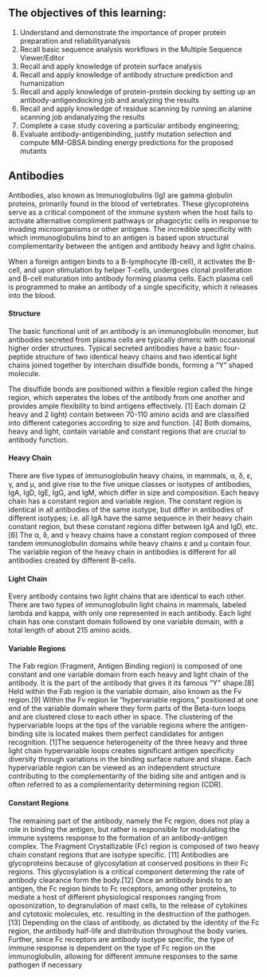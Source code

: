 ## The objectives of this learning:
1. Understand and demonstrate the importance of proper protein preparation and reliabilityanalysis
2. Recall basic sequence analysis workflows in the Multiple Sequence Viewer/Editor
3. Recall and apply knowledge of protein surface analysis
4. Recall and apply knowledge of antibody structure prediction and humanization
5. Recall and apply knowledge of protein-protein docking by setting up an antibody-antigendocking job and analyzing the results
6. Recall and apply knowledge of residue scanning by running an alanine scanning job andanalyzing the results
7. Complete a case study covering a particular antibody engineering; 
8. Evaluate antibody-antigenbinding, justify mutation selection and compute MM-GBSA binding energy predictions for the proposed mutants


## Antibodies
Antibodies, also known as Immunoglobulins (Ig) are gamma globulin proteins, primarily found in the blood of vertebrates. These glycoproteins serve as a critical component of the immune system when the host fails to activate alternative compliment pathways or phagocytic cells in response to invading microorganisms or other antigens. The incredible specificity with which immunoglobulins bind to an antigen is based upon structural complementarity between the antigen and antibody heavy and light chains.

When a foreign antigen binds to a B-lymphocyte (B-cell), it activates the B-cell, and upon stimulation by helper T-cells, undergoes clonal proliferation and B-cell maturation into antibody forming plasma cells. Each plasma cell is programmed to make an antibody of a single specificity, which it releases into the blood.

#### Structure
The basic functional unit of an antibody is an immunoglobulin monomer, but antibodies secreted from plasma cells are typically dimeric with occasional higher order structures. Typical secreted antibodies have a basic four-peptide structure of two identical heavy chains and two identical light chains joined together by interchain disulfide bonds, forming a “Y” shaped molecule.

The disulfide bonds are positioned within a flexible region called the hinge region, which seperates the lobes of the antibody from one another and provides ample flexibility to bind antigens effectively. [1] Each domain (2 heavy and 2 light) contain between 70-110 amino acids and are classified into different categories according to size and function. [4] Both domains, heavy and light, contain variable and constant regions that are crucial to antibody function.

#### Heavy Chain
There are five types of immunoglobulin heavy chains, in mammals, α, δ, ε, γ, and μ, and give rise to the five unique classes or isotypes of antibodies, IgA, IgD, IgE, IgG, and IgM, which differ in size and composition. Each heavy chain has a constant region and variable region. The constant region is identical in all antibodies of the same isotype, but differ in antibodies of different isotypes; i.e. all IgA have the same sequence in their heavy chain constant region, but these constant regions differ between IgA and IgD, etc. [6] The α, δ, and γ heavy chains have a constant region composed of three tandem immunoglobulin domains while heavy chains ε and μ contain four. The variable region of the heavy chain in antibodies is different for all antibodies created by different B-cells.

#### Light Chain
Every antibody contains two light chains that are identical to each other. There are two types of immunoglobulin light chains in mammals, labeled lambda and kappa, with only one represented in each antibody. Each light chain has one constant domain followed by one variable domain, with a total length of about 215 amino acids.

#### Variable Regions
The Fab region (Fragment, Antigen Binding region) is composed of one constant and one variable domain from each heavy and light chain of the antibody. It is the part of the antibody that gives it its famous “Y” shape.[8] Held within the Fab region is the variable domain, also known as the Fv region.[9] Within the Fv region lie “hypervariable regions,” positioned at one end of the variable domain where they form parts of the Beta-turn loops and are clustered close to each other in space. The clustering of the hypervariable loops at the tips of the variable regions where the antigen-binding site is located makes them perfect candidates for antigen recognition. [1]The sequence heterogeneity of the three heavy and three light chain hypervariable loops creates significant antigen specificity diversity through variations in the binding surface nature and shape. Each hypervariable region can be viewed as an independent structure contributing to the complementarity of the biding site and antigen and is often referred to as a complementarity determining region (CDR).

#### Constant Regions
The remaining part of the antibody, namely the Fc region, does not play a role in binding the antigen, but rather is responsible for modulating the immune systems response to the formation of an antibody-antigen complex. The Fragment Crystallizable (Fc) region is composed of two heavy chain constant regions that are isotype specific. [11] Antibodies are glycoproteins because of glycosylation at conserved positions in their Fc regions. This glycosylation is a critical component determing the rate of antibody clearance form the body.[12] Once an antibody binds to an antigen, the Fc region binds to Fc receptors, among other proteins, to mediate a host of different physiological responses ranging from oposonization, to degranulation of mast cells, to the release of cytokines and cytotoxic molecules, etc. resulting in the destruction of the pathogen. [13] Depending on the class of antibody, as dictated by the identity of the Fc region, the antibody half-life and distribution throughout the body varies. Further, since Fc receptors are antibody isotype specific, the type of immune response is dependent on the type of Fc region on the immunoglobulin, allowing for different immune responses to the same pathogen if necessary
